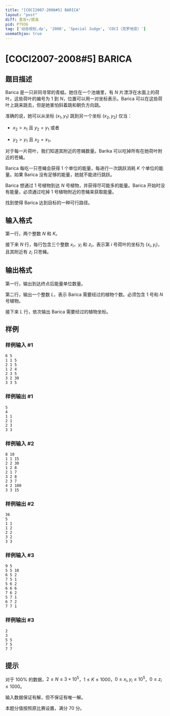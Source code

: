 ```yaml
---
title: "[COCI2007-2008#5] BARICA"
layout: "post"
diff: 普及+/提高
pid: P7936
tag: ['动态规划,dp', '2008', 'Special Judge', 'COCI（克罗地亚）']
usemathjax: true
---
```


# [COCI2007-2008#5] BARICA
## 题目描述

Barica 是一只非同寻常的青蛙。她住在一个池塘里，有 $N$ 片漂浮在水面上的荷叶。这些荷叶的编号为 $1$ 到 $N$，位置可以用一对坐标表示。Barica 可以在这些荷叶上跳来跳去，但是她害怕斜着跳和朝负方向跳。

准确的说，她可以从坐标 $(x_1,y_1)$ 跳到另一个坐标 $(x_2,y_2)$ 仅当：

- $x_2>x_1$ 且 $y_2=y_1$ 或者

- $y_2>y_1$ 且 $x_2=x_1$。

对于每一片荷叶，我们知道其附近的苍蝇数量。Barika 可以吃掉所有在她荷叶附近的苍蝇。

Barica 每吃一只苍蝇会获得 $1$ 个单位的能量，每进行一次跳跃消耗 $K$ 个单位的能量。如果 Barica 没有足够的能量，她就不能进行跳跃。

Barica 想通过 $1$ 号植物到达 $N$ 号植物，并获得尽可能多的能量。Barica 开始时没有能量，必须通过吃掉 $1$ 号植物附近的苍蝇来获取能量。

找到使得 Barica 达到目标的一种可行路径。
## 输入格式

第一行，两个整数 $N$ 和 $K$。

接下来 $N$ 行，每行包含三个整数 $x_i$，$y_i$ 和 $z_i$，表示第 $i$ 号荷叶的坐标为 $(x_i,y_i)$，且其附近有 $z_i$ 只苍蝇。
## 输出格式

第一行，输出到达终点后能量单位数量。

第二行，输出一个整数 $L$，表示 Barica 需要经过的植物个数。必须包含 $1$ 号和 $N$ 号植物。

接下来 $L$ 行，依次输出 Barica 需要经过的植物坐标。
## 样例

### 样例输入 #1
```
6 5
1 1 5
2 1 5
1 2 4
2 3 5
3 2 30
3 3 5 
```
### 样例输出 #1
```
5
4
1 1
2 1
2 3
3 3 
```
### 样例输入 #2
```
8 10
1 1 15
2 2 30
1 2 8
2 1 7
3 2 8
2 3 7
4 2 100
3 3 15
```
### 样例输出 #2
```
36
5
1 1
1 2
2 2
3 2
3 3
```
### 样例输入 #3
```
9 5
5 5 10
6 5 2
7 5 1
5 6 2
6 6 6
7 6 2
5 7 1
6 7 2
7 7 1 
```
### 样例输出 #3
```
2
3
5 5
7 5
7 7 
```
## 提示

对于 $100\%$ 的数据，$2\le N\le 3\times 10^5$，$1\le K\le 1000$，$0\le x_i,y_i\le 10^5$，$0\le z_i\le 1000$。

输入数据保证有解，但不保证有唯一解。

本题分值按照原比赛设置，满分 $70$ 分。

